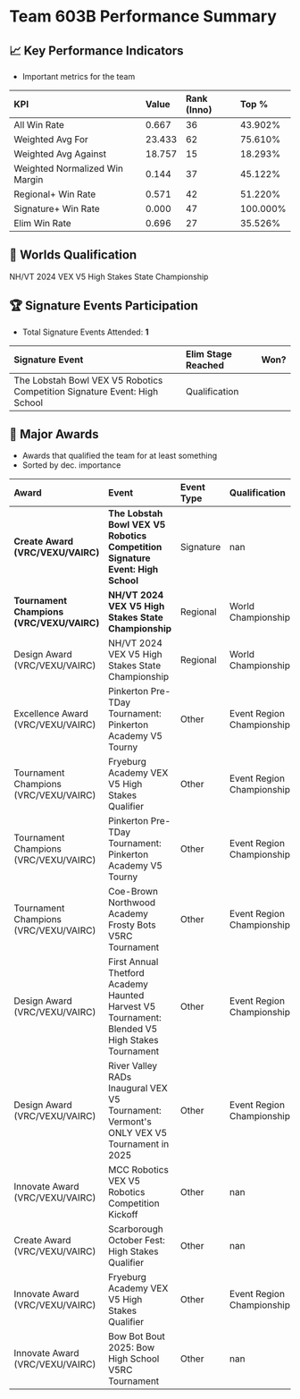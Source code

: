 # Team 603B Performance Summary

## 📈 Key Performance Indicators
- Important metrics for the team

| KPI | Value | Rank (Inno) | Top % |
|:---|:-----|:----|:-----|
| All Win Rate | 0.667 | 36 | 43.902% |
| Weighted Avg For | 23.433 | 62 | 75.610% |
| Weighted Avg Against | 18.757 | 15 | 18.293% |
| Weighted Normalized Win Margin | 0.144 | 37 | 45.122% |
| Regional+ Win Rate | 0.571 | 42 | 51.220% |
| Signature+ Win Rate | 0.000 | 47 | 100.000% |
| Elim Win Rate | 0.696 | 27 | 35.526% |


## 🎯 Worlds Qualification
NH/VT 2024 VEX V5 High Stakes State Championship

## 🏆 Signature Events Participation
- Total Signature Events Attended: **1**

| Signature Event | Elim Stage Reached | Won? |
|:----------------|:-------------------|:----|
| The Lobstah Bowl VEX V5 Robotics Competition Signature Event: High School | Qualification |  |


## 🥇 Major Awards
- Awards that qualified the team for at least something
- Sorted by dec. importance

| Award | Event | Event Type | Qualification |
|:------|:------|:-----------|:--------------|
| **Create Award (VRC/VEXU/VAIRC)** | **The Lobstah Bowl VEX V5 Robotics Competition Signature Event: High School** | Signature | nan |
| **Tournament Champions (VRC/VEXU/VAIRC)** | **NH/VT 2024 VEX V5 High Stakes State Championship** | Regional | World Championship |
| Design Award (VRC/VEXU/VAIRC) | NH/VT 2024 VEX V5 High Stakes State Championship | Regional | World Championship |
| Excellence Award (VRC/VEXU/VAIRC) | Pinkerton Pre-TDay Tournament: Pinkerton Academy V5 Tourny | Other | Event Region Championship |
| Tournament Champions (VRC/VEXU/VAIRC) | Fryeburg Academy VEX V5 High Stakes Qualifier | Other | Event Region Championship |
| Tournament Champions (VRC/VEXU/VAIRC) | Pinkerton Pre-TDay Tournament: Pinkerton Academy V5 Tourny | Other | Event Region Championship |
| Tournament Champions (VRC/VEXU/VAIRC) | Coe-Brown Northwood Academy Frosty Bots V5RC Tournament | Other | Event Region Championship |
| Design Award (VRC/VEXU/VAIRC) | First Annual Thetford Academy Haunted Harvest V5 Tournament: Blended V5 High Stakes Tournament | Other | Event Region Championship |
| Design Award (VRC/VEXU/VAIRC) | River Valley RADs Inaugural VEX V5 Tournament: Vermont's ONLY VEX V5 Tournament in 2025 | Other | Event Region Championship |
| Innovate Award (VRC/VEXU/VAIRC) | MCC Robotics VEX V5 Robotics Competition Kickoff | Other | nan |
| Create Award (VRC/VEXU/VAIRC) | Scarborough October Fest: High Stakes Qualifier | Other | nan |
| Innovate Award (VRC/VEXU/VAIRC) | Fryeburg Academy VEX V5 High Stakes Qualifier | Other | Event Region Championship |
| Innovate Award (VRC/VEXU/VAIRC) | Bow Bot Bout 2025: Bow High School V5RC Tournament | Other | nan |

